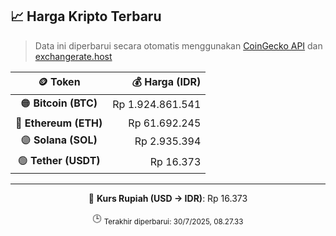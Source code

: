 

<!-- HARGA_KRIPTO -->
## 📈 Harga Kripto Terbaru

> Data ini diperbarui secara otomatis menggunakan [CoinGecko API](https://www.coingecko.com/) dan [exchangerate.host](https://exchangerate.host/)

<div align="center">

| 🪙 Token | 💰 Harga (IDR) |
|:------:|---------------:|
| 🟠 **Bitcoin (BTC)**   | Rp 1.924.861.541 |
| 🔵 **Ethereum (ETH)**  | Rp 61.692.245 |
| 🟣 **Solana (SOL)**    | Rp 2.935.394 |
| 🟢 **Tether (USDT)**   | Rp 16.373 |

---

💱 **Kurs Rupiah (USD → IDR)**: Rp 16.373

🕒 <sub>Terakhir diperbarui: 30/7/2025, 08.27.33</sub>

</div>
<!-- /HARGA_KRIPTO -->